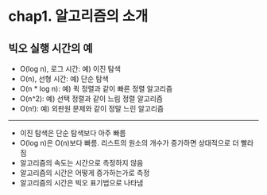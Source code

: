 # chap1. 알고리즘의 소개

## 빅오 실행 시간의 예

- O(log n), 로그 시간: 예) 이진 탐색
- O(n), 선형 시간: 예) 단순 탐색
- O(n * log n): 예) 퀵 정렬과 같이 빠른 정렬 알고리즘
- O(n^2): 예) 선택 정렬과 같이 느림 정렬 알고리즘
- O(n!): 예) 외판원 문제와 같이 정말 느린 알고리즘

---

- 이진 탐색은 단순 탐색보다 아주 빠름
- O(log n)은 O(n)보다 빠름. 리스트의 원소의 개수가 증가하면 상대적으로 더 빨라짐
- 알고리즘의 속도는 시간으로 측정하지 않음
- 알고리즘의 시간은 어떻게 증가하는가로 측정
- 알고리즘의 시간은 빅오 표기법으로 나타냄


